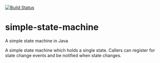 [![Build Status](https://travis-ci.org/striderarun/simple-state-machine.svg?branch=master)](https://travis-ci.org/striderarun/simple-state-machine)

# simple-state-machine
A simple state machine in Java

A simple state machine which holds a single state.  Callers can register for state change events and be notified when state changes.
